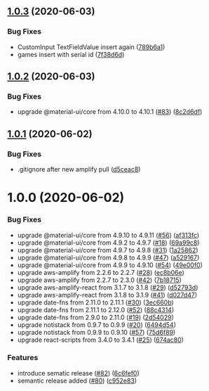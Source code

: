 ## [1.0.3](https://github.com/JohannesKonings/fff-badminton/compare/v1.0.2...v1.0.3) (2020-06-03)


### Bug Fixes

* CustomInput TextFieldValue insert again ([789b6a1](https://github.com/JohannesKonings/fff-badminton/commit/789b6a19b95d2295fe53fe29836e6626bfd0076d))
* games insert with serial id ([7f38d6d](https://github.com/JohannesKonings/fff-badminton/commit/7f38d6df0acdcf353bdade5cd369f8fae1dd42df))

## [1.0.2](https://github.com/JohannesKonings/fff-badminton/compare/v1.0.1...v1.0.2) (2020-06-03)


### Bug Fixes

* upgrade @material-ui/core from 4.10.0 to 4.10.1 ([#83](https://github.com/JohannesKonings/fff-badminton/issues/83)) ([8c2d6df](https://github.com/JohannesKonings/fff-badminton/commit/8c2d6df6a5e8a6a41e25c99a592e15e491c1e641))

## [1.0.1](https://github.com/JohannesKonings/fff-badminton/compare/v1.0.0...v1.0.1) (2020-06-02)


### Bug Fixes

* .gitignore after new amplify pull ([d5ceac8](https://github.com/JohannesKonings/fff-badminton/commit/d5ceac88d63d540b313c76e6a05b78adae603539))

# 1.0.0 (2020-06-02)


### Bug Fixes

* upgrade @material-ui/core from 4.9.10 to 4.9.11 ([#56](https://github.com/JohannesKonings/fff-badminton/issues/56)) ([af313fc](https://github.com/JohannesKonings/fff-badminton/commit/af313fc074dc26f182705b9394af2841d119c518))
* upgrade @material-ui/core from 4.9.2 to 4.9.7 ([#18](https://github.com/JohannesKonings/fff-badminton/issues/18)) ([69a99c8](https://github.com/JohannesKonings/fff-badminton/commit/69a99c8e88ce98e525dac56adbbcde3bbbb54d30))
* upgrade @material-ui/core from 4.9.7 to 4.9.8 ([#31](https://github.com/JohannesKonings/fff-badminton/issues/31)) ([1a25862](https://github.com/JohannesKonings/fff-badminton/commit/1a258621a6dd6cafa419553eb915bc98b2eaba63))
* upgrade @material-ui/core from 4.9.8 to 4.9.9 ([#47](https://github.com/JohannesKonings/fff-badminton/issues/47)) ([a529167](https://github.com/JohannesKonings/fff-badminton/commit/a5291672ad14a1ff1f4be76e311069771725255f))
* upgrade @material-ui/core from 4.9.9 to 4.9.10 ([#54](https://github.com/JohannesKonings/fff-badminton/issues/54)) ([49e00f0](https://github.com/JohannesKonings/fff-badminton/commit/49e00f0fc617bccde37b2282264734e5f422b416))
* upgrade aws-amplify from 2.2.6 to 2.2.7 ([#28](https://github.com/JohannesKonings/fff-badminton/issues/28)) ([ec8b06e](https://github.com/JohannesKonings/fff-badminton/commit/ec8b06eaab4d8c8afc4b50518049e2af1d863e6c))
* upgrade aws-amplify from 2.2.7 to 2.3.0 ([#42](https://github.com/JohannesKonings/fff-badminton/issues/42)) ([7b18715](https://github.com/JohannesKonings/fff-badminton/commit/7b187155675f02a37acb6a9225adb22a28f14c69))
* upgrade aws-amplify-react from 3.1.7 to 3.1.8 ([#29](https://github.com/JohannesKonings/fff-badminton/issues/29)) ([d52793d](https://github.com/JohannesKonings/fff-badminton/commit/d52793d85d4e78d4aa2d3f855709bf006d841ec3))
* upgrade aws-amplify-react from 3.1.8 to 3.1.9 ([#41](https://github.com/JohannesKonings/fff-badminton/issues/41)) ([d027d47](https://github.com/JohannesKonings/fff-badminton/commit/d027d47ebe83b2ceb51a1eeca6f8f5b4095adbbb))
* upgrade date-fns from 2.11.0 to 2.11.1 ([#30](https://github.com/JohannesKonings/fff-badminton/issues/30)) ([3ec660b](https://github.com/JohannesKonings/fff-badminton/commit/3ec660bfa53fba6fcac32930f6a1b6435cf7261e))
* upgrade date-fns from 2.11.1 to 2.12.0 ([#52](https://github.com/JohannesKonings/fff-badminton/issues/52)) ([88c4314](https://github.com/JohannesKonings/fff-badminton/commit/88c4314ebb61f5df1df85101c3f21d6394cf610e))
* upgrade date-fns from 2.9.0 to 2.11.0 ([#19](https://github.com/JohannesKonings/fff-badminton/issues/19)) ([2d54029](https://github.com/JohannesKonings/fff-badminton/commit/2d5402934b48cdf73976ff6dd2b14bcb1f6478c5))
* upgrade notistack from 0.9.7 to 0.9.9 ([#20](https://github.com/JohannesKonings/fff-badminton/issues/20)) ([6494d54](https://github.com/JohannesKonings/fff-badminton/commit/6494d54b6ac3a406342ab71ba9554879ca7d89ce))
* upgrade notistack from 0.9.9 to 0.9.10 ([#57](https://github.com/JohannesKonings/fff-badminton/issues/57)) ([75d6f89](https://github.com/JohannesKonings/fff-badminton/commit/75d6f89ad0687c7cde3a5c56f6f471eabd21babf))
* upgrade react-scripts from 3.4.0 to 3.4.1 ([#25](https://github.com/JohannesKonings/fff-badminton/issues/25)) ([674ac80](https://github.com/JohannesKonings/fff-badminton/commit/674ac8086e126892112cf7a75b9134b2f24feb8c))


### Features

* introduce sematic release ([#82](https://github.com/JohannesKonings/fff-badminton/issues/82)) ([6c6fef0](https://github.com/JohannesKonings/fff-badminton/commit/6c6fef0b67f64f6427acdc475a2e003e7b85e677))
* semantic release added ([#80](https://github.com/JohannesKonings/fff-badminton/issues/80)) ([c952e83](https://github.com/JohannesKonings/fff-badminton/commit/c952e8316da069dbbb2d25242345793c3798a5ad))
